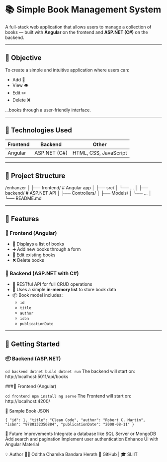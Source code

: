 # 📚 Simple Book Management System

A full-stack web application that allows users to manage a collection of books — built with **Angular** on the frontend and **ASP.NET (C#)** on the backend.

---

## 🎯 Objective

To create a simple and intuitive application where users can:
- Add 📘
- View 👁️
- Edit ✏️
- Delete ❌

...books through a user-friendly interface.

---

## 🧰 Technologies Used

| Frontend | Backend | Other |
|----------|---------|-------|
| Angular  | ASP.NET (C#) | HTML, CSS, JavaScript |

---

## 🧱 Project Structure

/enhanzer
│
├── frontend/ # Angular app
│ ├── src/
│ └── ...
│
├── backend/ # ASP.NET API
│ ├── Controllers/
│ ├── Models/
│ └── ...
│
└── README.md


------------------------------------------------------------------------------------------------------------------------------------------------------------------------------------------

## 🔧 Features

### 🔹 Frontend (Angular)
- 📄 Displays a list of books
- ➕ Add new books through a form
- 📝 Edit existing books
- ❌ Delete books

### 🔹 Backend (ASP.NET with C#)
- 🔁 RESTful API for full CRUD operations
- 💾 Uses a simple **in-memory list** to store book data
- 📦 Book model includes:
  - `id`
  - `title`
  - `author`
  - `isbn`
  - `publicationDate`

------------------------------------------------------------------------------------------------------------------------------------------------------------------------------------------

## 🚀 Getting Started

### 📦 Backend (ASP.NET)

`cd backend
dotnet build
dotnet run`
The backend will start on: http://localhost:5011/api/books

###🎨 Frontend (Angular)

`cd frontend
npm install
ng serve`
The Frontend will start on: http://localhost:4200/

🧪 Sample Book JSON

`{
  "id": 1,
  "title": "Clean Code",
  "author": "Robert C. Martin",
  "isbn": "9780132350884",
  "publicationDate": "2008-08-11"
}`

📌 Future Improvements
Integrate a database like SQL Server or MongoDB
Add search and pagination
Implement user authentication
Enhance UI with Angular Material

💡 Author
👨‍💻 Oditha Chamika Bandara Herath
📘 GitHub | 🎓 SLIIT





